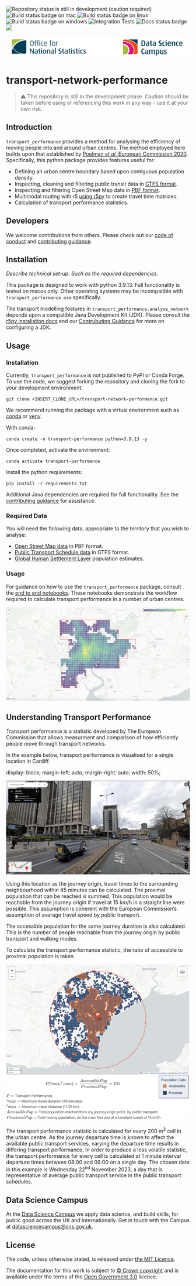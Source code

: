 <!--- Badges start --->
<img src="https://img.shields.io/badge/repo%20status-in%20development%20(caution)-red" alt="Repository status is still in development (caution required)"/> <img src="https://github.com/datasciencecampus/transport-network-performance/actions/workflows/python-package-mac.yml/badge.svg" alt="Build status badge on mac"/> <img src="https://github.com/datasciencecampus/transport-network-performance/actions/workflows/python-package-linux.yml/badge.svg" alt="Build status badge on linux"/> <img src="https://github.com/datasciencecampus/transport-network-performance/actions/workflows/python-package-windows.yml/badge.svg" alt="Build status badge on windows"/> <img src="https://github.com/datasciencecampus/transport-network-performance/actions/workflows/integration-tests.yml/badge.svg" alt="Integration Tests"/>  <img src="https://github.com/datasciencecampus/transport-network-performance/actions/workflows/sphinx-render.yml/badge.svg" alt="Docs status badge"/> <a href="https://codecov.io/gh/datasciencecampus/transport-network-performance" > <img src="https://codecov.io/gh/datasciencecampus/transport-network-performance/branch/dev/graph/badge.svg?token=ZKJFT321CN"/></a>

<!--- Badges end --->

<img src="https://github.com/datasciencecampus/awesome-campus/blob/master/ons_dsc_logo.png">

# transport-network-performance

> :warning: This repository is still in the development phase. Caution should
be taken before using or referencing this work in any way - use it at your own
risk.

## Introduction
<!-- *Describe what this repo contains and what the project is.* -->

`transport_performance` provides a method for analysing the efficiency of
moving people into and around urban centres. The method employed here builds
upon that established by [Poelman *et al*, European Commission 2020](https://ec.europa.eu/regional_policy/sources/work/012020_low_carbon_urban.pdf). Specifically, this python package provides
features useful for:

- Defining an urban centre boundary based upon contiguous population density.
- Inspecting, cleaning and filtering public transit data in [GTFS format](https://gtfs.org/).
- Inspecting and filtering Open Street Map data in [PBF format](https://wiki.openstreetmap.org/wiki/PBF_Format).
- Multimodal routing with r5 [using r5py](https://r5py.readthedocs.io/en/stable/)
to create travel time matrices.
- Calculation of transport performance statistics.

## Developers
We welcome contributions from others. Please check out our
[code of conduct](CODE_OF_CONDUCT.md) and
[contributing guidance](CONTRIBUTING.md###Set-up).

## Installation
*Describe technical set-up. Such as the required dependencies.*

This package is designed to work with python 3.9.13. Full functionality is
tested on macos only. Other operating systems may be incompatible with
`transport_performance.osm` specifically.

The transport modelling features in `transport_performance.analyse_network`
depends upon a compatible Java Development Kit (JDK). Please consult the
[r5py installation docs](https://r5py.readthedocs.io/en/stable/user-guide/installation/installation.html#dependencies)
and our [Contrubuting Guidance](/./CONTRIBUTING.md) for more on configuring a
JDK.

## Usage
<!-- *Explain how to use the things in the repo.* -->

### Installation

Currently, `transport_performance` is not published to PyPI or Conda Forge. To
use the code, we suggest forking the repository and cloning the fork to your
development environment.

```
git clone <INSERT_CLONE_URL>/transport-network-performance.git
```

We recommend running the package with a virtual environment such as
[conda](https://conda.io/projects/conda/en/latest/user-guide/tasks/manage-environments.html)
or [venv](https://docs.python.org/3/library/venv.html).

With conda:
```
conda create -n transport-performance python=3.9.13 -y
```
Once completed, activate the environment:
```
conda activate transport-performance
```
Install the python requirements:
```
pip install -r requirements.txt
```
Additional Java dependencies are required for full functionality. See the
[contributing guidance](./CONTRIBUTING.md) for assistance.

### Required Data

You will need the following data, appropriate to the territory that you wish to
analyse:

* [Open Street Map data](https://download.geofabrik.de/) in PBF format.
* [Public Transport Schedule data](https://data.bus-data.dft.gov.uk/downloads/)
in GTFS format.
* [Global Human Settlement Layer](https://ghsl.jrc.ec.europa.eu/download.php)
population estimates.

### Usage

For guidance on how to use the `transport_performance` package, consult the
[end to end notebooks](/./notebooks/e2e/). These notebooks demonstrate the
workflow required to calculate transport performance in a number of urban
centres.

![Transport performance folium map of Newport, South Wales.](/./www/transport-performance-newport.png)

## Understanding Transport Performance

Transport performance is a statistic developed by The European Commission that
allows measurment and comparison of how efficiently people move through
transport networks.

In the example below, transport performance is visualised for a single location
in Cardiff.

  display: block;
  margin-left: auto;
  margin-right: auto;
  width: 50%;

![Google (2021) A4161 Cardiff. Available at: http://maps.google.co.uk (Accessed: 11 December 2023).](/./www/cardiff-street-map.png)

Using this location as the journey origin, travel times to the surrounding
neighbourhood within 45 minutes can be calculated. The proximal population that
can be reached is summed. This population would be reachable from the journey
origin if travel at 15 km/h in a straight line were possible. This assumption
is coherent with the European Commission’s assumption of average travel speed
by public transport.

The accessible population for the same journey duration is also calculated.
This is the number of people reachable from the journey origin by public
transport and walking modes.

To calculate the transport performance statistic, the ratio of accessible to
proximal population is taken.

![Breakdown of Transport Performance statistic.](/./www/tp-explained.png)

The transport performance statistic is calculated for every 200 m<sup>2</sup>
cell in the urban centre. As the journey departure time is known to affect the
available public transport services, varying the departure time results in
differing transport performance. In order to produce a less volatile statistic,
the transport performance for every cell is calculated at 1 minute interval
departure times between 08:00 and 09:00 on a single day. The chosen date in
this example is Wednesday 22<sup>nd</sup> November 2023, a day that is
representative of average public transport service in the public transport
schedules.

## Data Science Campus
At the [Data Science Campus](https://datasciencecampus.ons.gov.uk/about-us/) we
apply data science, and build skills, for public good across the UK and
internationally. Get in touch with the Campus at
[datasciencecampus@ons.gov.uk](datasciencecampus@ons.gov.uk).

## License
<!-- Unless stated, the codebase is released under [the MIT Licence][mit]. -->

The code, unless otherwise stated, is released under [the MIT Licence][mit].

The documentation for this work is subject to [© Crown copyright][copyright]
and is available under the terms of the [Open Government 3.0][ogl] licence.

[mit]: LICENCE
[copyright]: http://www.nationalarchives.gov.uk/information-management/re-using-public-sector-information/uk-government-licensing-framework/crown-copyright/
[ogl]: http://www.nationalarchives.gov.uk/doc/open-government-licence/version/3/
